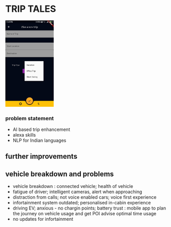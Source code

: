 # TRIP TALES 

<img src="app.png" width="30%" height="30%">

### problem statement

- AI based trip enhancement 
- alexa skills
- NLP for Indian languages 




## further improvements 
## vehicle breakdown and problems

- vehicle breakdown : connected vehicle; health of vehicle 
- fatigue of driver; intelligent cameras, alert when approaching 
- distraction from calls; not voice enabled cars; voice first experience
- infortainment system outdated; personalised in-cabin experience
- driving EV; anxious - no chargin points; battery trust : mobile app to plan the journey on vehicle usage and get POI advise optimal time usage 
- no updates for infortainment 
